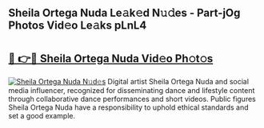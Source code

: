 ## Sheila Ortega Nuda Le𝚊k𝚎d N𝚞𝚍es - Part-jOg Photos Vid𝚎o Le𝚊ks pLnL4

# <h2><a href="http://fbdt9tc.evod.top/?m=Sheila+Ortega+Nuda">🔗 👉🔴 Sheila Ortega Nuda Vid𝚎o Ph𝚘t𝚘s</a></h2>

[![Sheila Ortega Nuda N𝚞d𝚎s](https://i.imgur.com/8V9OHl7.gif)](http://fbdt9tc.evod.top/?m=Sheila+Ortega+Nuda)
Digital artist Sheila Ortega Nuda and social media influencer, recognized for disseminating dance and lifestyle content through collaborative dance performances and short videos. Public figures Sheila Ortega Nuda have a responsibility to uphold ethical standards and set a good example. 
